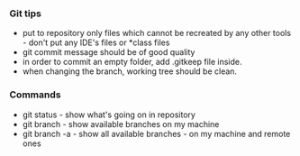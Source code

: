### Git tips
- put to repository only files which cannot be recreated by any other tools - don't put any IDE's files or *class files
- git commit message should be of good quality
- in order to commit an empty folder, add .gitkeep file inside.
- when changing the branch, working tree should be clean.

### Commands
- git status - show what's going on in repository
- git branch - show available branches on my machine
- git branch -a - show all available branches - on my machine and remote ones